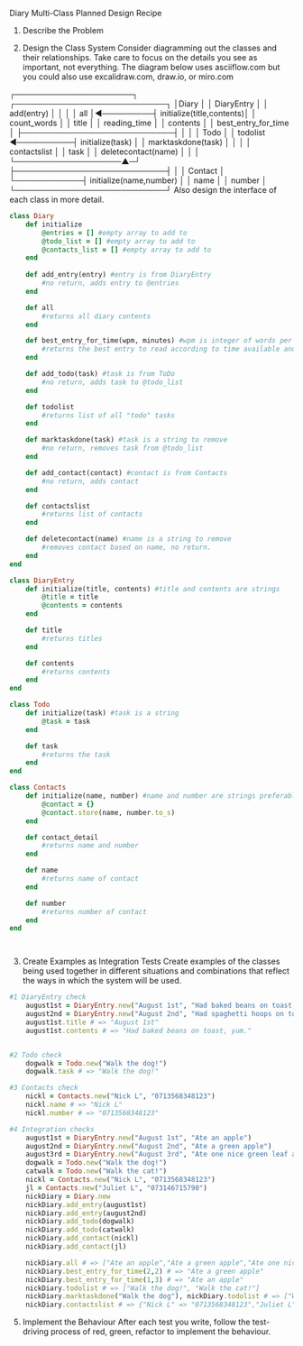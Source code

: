 Diary Multi-Class Planned Design Recipe
1. Describe the Problem
<!-- As a user
So that I can record my experiences
I want to keep a regular diary

As a user
So that I can reflect on my experiences
I want to read my past diary entries

As a user
So that I can reflect on my experiences in my busy day
I want to select diary entries to read based on how much time I have and my reading speed

As a user
So that I can keep track of my tasks
I want to keep a todo list along with my diary

As a user
So that I can keep track of my contacts
I want to see a list of all of the mobile phone numbers in all my diary entries -->

2. Design the Class System
Consider diagramming out the classes and their relationships. Take care to focus on the details you see as important, not everything. The diagram below uses asciiflow.com but you could also use excalidraw.com, draw.io, or miro.com

  ┌─────────────────────┐          ┌───────────────────────────┐
  │Diary                │          │ DiaryEntry                │
  │ add(entry)          │          │                           │
  │ all                 │◄─────────┤ initialize(title,contents)│
  │ count_words         │          │ title                     │
  │ reading_time        │          │ contents                  │
  │ best_entry_for_time │          ├───────────────────────────┤
  │                     │          │ Todo                      │
  │ todolist            ◄──────────┤  initialize(task)         │
  │ marktaskdone(task)  │          │                           │
  │ contactslist        │          │  task                     │
  │ deletecontact(name) │          │                           │
  └───────────────────▲─┘          ├───────────────────────────┤
                      │            │ Contact                   │
                      └────────────┤  initialize(name,number)  │
                                   │  name                     │
                                   │  number                   │
                                   └───────────────────────────┘
Also design the interface of each class in more detail.

``` ruby
class Diary
    def initialize
        @entries = [] #empty array to add to
        @todo_list = [] #empty array to add to
        @contacts_list = [] #empty array to add to
    end
    
    def add_entry(entry) #entry is from DiaryEntry
        #no return, adds entry to @entries
    end

    def all
        #returns all diary contents
    end

    def best_entry_for_time(wpm, minutes) #wpm is integer of words per minute reading time. Minutes is integer of available reading time.
        #returns the best entry to read according to time available and wpm reading rate.
    end

    def add_todo(task) #task is from ToDo 
        #no return, adds task to @todo_list
    end

    def todolist
        #returns list of all "todo" tasks
    end

    def marktaskdone(task) #task is a string to remove
        #no return, removes task from @todo_list
    end

    def add_contact(contact) #contact is from Contacts
        #no return, adds contact
    end

    def contactslist
        #returns list of contacts
    end

    def deletecontact(name) #name is a string to remove
        #removes contact based on name, no return.
    end
end

class DiaryEntry
    def initialize(title, contents) #title and contents are strings
        @title = title
        @contents = contents
    end

    def title
        #returns titles
    end

    def contents
        #returns contents
    end
end

class Todo
    def initialize(task) #task is a string
        @task = task
    end

    def task
        #returns the task
    end
end

class Contacts
    def initialize(name, number) #name and number are strings preferably (to prevent loss of the first zero from the number)
        @contact = {}
        @contact.store(name, number.to_s)
    end

    def contact_detail
        #returns name and number
    end

    def name
        #returns name of contact
    end

    def number
        #returns number of contact
    end
end




```
3. Create Examples as Integration Tests
Create examples of the classes being used together in different situations and combinations that reflect the ways in which the system will be used.
```ruby
#1 DiaryEntry check
    august1st = DiaryEntry.new("August 1st", "Had baked beans on toast, yum.")
    august2nd = DiaryEntry.new("August 2nd", "Had spaghetti hoops on toast, yummier!")
    august1st.title # => "August 1st"
    august1st.contents # => "Had baked beans on toast, yum."


#2 Todo check
    dogwalk = Todo.new("Walk the dog!")
    dogwalk.task # => "Walk the dog!"

#3 Contacts check
    nickl = Contacts.new("Nick L", "0713568348123")
    nickl.name # => "Nick L"
    nickl.number # => "0713568348123"

#4 Integration checks
    august1st = DiaryEntry.new("August 1st", "Ate an apple")
    august2nd = DiaryEntry.new("August 2nd", "Ate a green apple")
    august3rd = DiaryEntry.new("August 3rd", "Ate one nice green leaf and a tin of baked beans")
    dogwalk = Todo.new("Walk the dog!")
    catwalk = Todo.new("Walk the cat!")
    nickl = Contacts.new("Nick L", "0713568348123")
    jl = Contacts.new("Juliet L", "073146715790")
    nickDiary = Diary.new
    nickDiary.add_entry(august1st)
    nickDiary.add_entry(august2nd)
    nickDiary.add_todo(dogwalk)
    nickDiary.add_todo(catwalk)
    nickDiary.add_contact(nickl)
    nickDiary.add_contact(jl)

    nickDiary.all # => ["Ate an apple","Ate a green apple","Ate one nice green leaf and a tin of baked beans")
    nickDiary.best_entry_for_time(2,2) # => "Ate a green apple"
    nickDiary.best_entry_for_time(1,3) # => "Ate an apple"
    nickDiary.todolist # => ["Walk the dog!", "Walk the cat!"]
    nickDiary.marktaskdone("Walk the dog"), nickDiary.todolist # => ["Walk the cat!"]
    nickDiary.contactslist # => {"Nick L" => "0713568348123","Juliet L" => "073146715790" }

```

5. Implement the Behaviour
After each test you write, follow the test-driving process of red, green, refactor to implement the behaviour.